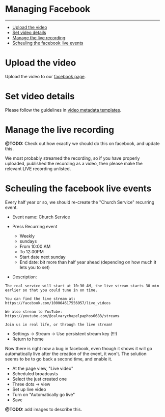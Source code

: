 <h1>Managing Facebook</h1>
<hr>

<!-- TOC -->
* [Upload the video](#upload-the-video)
* [Set video details](#set-video-details)
* [Manage the live recording](#manage-the-live-recording)
* [Scheuling the facebook live events](#scheuling-the-facebook-live-events)
<!-- TOC -->

# Upload the video

Upload the video to
our [facebook page](https://www.facebook.com/profile.php?id=100064617556957&sk=videos).

# Set video details

Please follow the guidelines in [video metadata templates](video_metadata_templates.md).

# Manage the live recording

**@TODO:** Check out how exactly we should do this on facebook, and update this.

We most probably streamed the recording, so if you have properly uploaded, published the recording as a video, then
please make the relevant LIVE recording
unlisted.

# Scheuling the facebook live events

Every half year or so, we should re-create the "Church Service" recurring event.

* Event name: Church Service
* Press Recurring event
    * Weekly
    * sundays
    * From 10:00 AM
    * To 12:00PM
    * Start date next sunday
    * End date: bit more than half year ahead (depending on how much it lets you to set)


* Description:

```
The real service will start at 10:30 AM, the live stream starts 30 min earlier so that you could tune in on time.

You can find the live stream at:
https://facebook.com/100064617556957/live_videos

We also stream to YouTube:
https://youtube.com/@calvarychapelpaphos6683/streams

Join us in real life, or through the live stream!
```

* Settings -> Stream -> Use persistent stream key (!!!)
* Return to home

Now there is right now a bug in facebook, even though it shows it will go automatically live after the creation of the
event, it won't.
The solution seems to be to go back a second time, and enable it.

* At the page view, "Live video"
* Scheduled broadcasts
* Select the just created one
* Three dots -> view
* Set up live video
* Turn on "Automatically go live"
* Save

**@TODO:** add images to describe this.